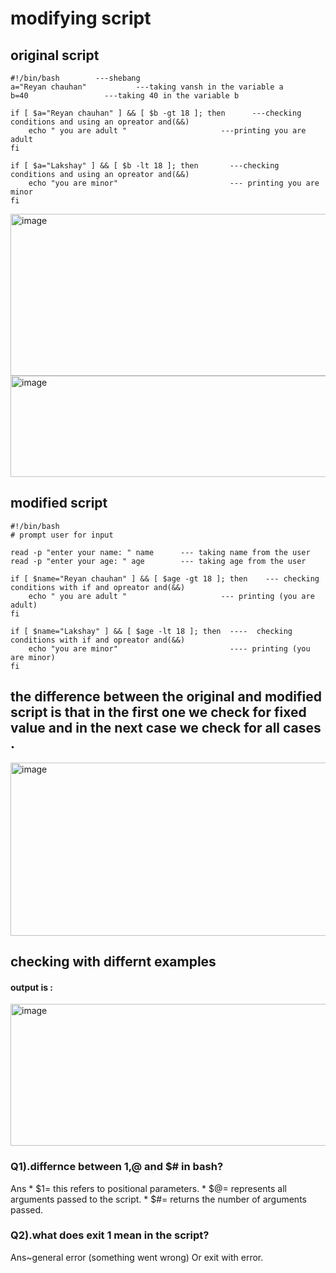 # modifying script

## original script

```
#!/bin/bash        ---shebang
a="Reyan chauhan"           ---taking vansh in the variable a
b=40                 ---taking 40 in the variable b

if [ $a="Reyan chauhan" ] && [ $b -gt 18 ]; then      ---checking conditions and using an opreator and(&&)
    echo " you are adult "                     ---printing you are adult
fi

if [ $a="Lakshay" ] && [ $b -lt 18 ]; then       ---checking conditions and using an opreator and(&&)
    echo "you are minor"                         --- printing you are minor
fi

```
<img width="561" height="259" alt="image" src="https://github.com/user-attachments/assets/1b50185d-20f8-49a5-8410-8c34d8465d28" />
<img width="561" height="162" alt="image" src="https://github.com/user-attachments/assets/3ce12dca-97ef-4eb9-a05e-961d9d2a8cb8" />

##  modified script

```
#!/bin/bash 
# prompt user for input

read -p "enter your name: " name      --- taking name from the user
read -p "enter your age: " age        --- taking age from the user

if [ $name="Reyan chauhan" ] && [ $age -gt 18 ]; then    --- checking conditions with if and opreator and(&&)     
    echo " you are adult "                     --- printing (you are adult)
fi

if [ $name="Lakshay" ] && [ $age -lt 18 ]; then  ----  checking conditions with if and opreator and(&&)      
    echo "you are minor"                         ---- printing (you are minor)
fi
```
## the difference between the original and modified script is that in the first one we check for fixed value and in the next case we check for all cases .

<img width="564" height="277" alt="image" src="https://github.com/user-attachments/assets/75edf699-50ee-4c71-8299-bef8019450b6" />

## checking with differnt examples
#### output is :

<img width="564" height="227" alt="image" src="https://github.com/user-attachments/assets/fd164ad5-37d0-4463-a54f-1fa999b92d52" />

### Q1).differnce between $1,$@ and $# in bash?

Ans * $1= this refers to positional parameters.
    * $@= represents all arguments passed to the script.
    * $#= returns the number of arguments passed.

### Q2).what does exit 1 mean in the script?
    
Ans~general error (something went wrong) Or exit with error.




